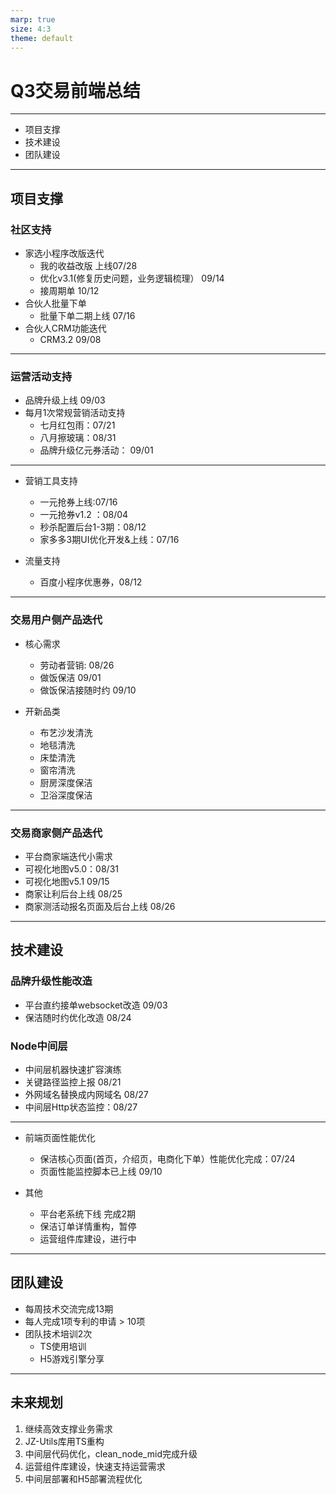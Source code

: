 ```yaml
---
marp: true
size: 4:3
theme: default
---
```


<!-- backgroundColor: #cef -->

# <!-- fit --> Q3交易前端总结

---

+ 项目支撑
+ 技术建设
+ 团队建设

---

## 项目支撑
### 社区支持

+ 家选小程序改版迭代
    + 我的收益改版 上线07/28
    + 优化v3.1(修复历史问题，业务逻辑梳理） 09/14
    + 接周期单 10/12
+ 合伙人批量下单
    + 批量下单二期上线 07/16
+ 合伙人CRM功能迭代
    + CRM3.2 09/08

---

### 运营活动支持
+ 品牌升级上线 09/03
+  每月1次常规营销活动支持
    + 七月红包雨：07/21
    + 八月擦玻璃：08/31
    + 品牌升级亿元券活动： 09/01

---
+  营销工具支持
    + 一元抢券上线:07/16
    + 一元抢券v1.2 ：08/04
    + 秒杀配置后台1-3期：08/12
    + 家多多3期UI优化开发&上线：07/16

+  流量支持
    + 百度小程序优惠券，08/12
---
### 交易用户侧产品迭代
+ 核心需求
    + 劳动者营销: 08/26
    + 做饭保洁 09/01
    + 做饭保洁接随时约 09/10

+ 开新品类
    + 布艺沙发清洗
    + 地毯清洗
    + 床垫清洗
    + 窗帘清洗
    + 厨房深度保洁
    + 卫浴深度保洁

---

### 交易商家侧产品迭代
+ 平台商家端迭代小需求
+ 可视化地图v5.0：08/31
+ 可视化地图v5.1 09/15
+ 商家让利后台上线 08/25
+ 商家测活动报名页面及后台上线 08/26




---

## 技术建设
### 品牌升级性能改造
+ 平台直约接单websocket改造 09/03
+ 保洁随时约优化改造 08/24

### Node中间层
+ 中间层机器快速扩容演练
+ 关键路径监控上报 08/21
+ 外网域名替换成内网域名 08/27
+ 中间层Http状态监控：08/27


---
+ 前端页面性能优化
   + 保洁核心页面(首页，介绍页，电商化下单）性能优化完成：07/24
   + 页面性能监控脚本已上线 09/10


+ 其他
    + 平台老系统下线 完成2期
    + 保洁订单详情重构，暂停
    + 运营组件库建设，进行中



---

## 团队建设
+ 每周技术交流完成13期
+ 每人完成1项专利的申请 > 10项
+ 团队技术培训2次
    + TS使用培训
    + H5游戏引擎分享

---

## 未来规划
1. 继续高效支撑业务需求
2. JZ-Utils库用TS重构
3. 中间层代码优化，clean_node_mid完成升级
4. 运营组件库建设，快速支持运营需求
5. 中间层部署和H5部署流程优化
